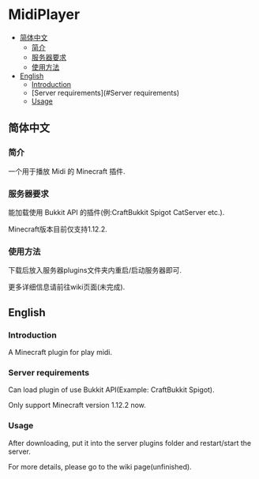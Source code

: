 # MidiPlayer
- [简体中文](#简体中文)
    - [简介](#简介)
    - [服务器要求](#服务器要求)
    - [使用方法](#使用方法)
- [English](#English)
    - [Introduction](#Introduction)
    - [Server requirements](#Server requirements)
    - [Usage](#Usage)

## 简体中文

### 简介

一个用于播放 Midi 的 Minecraft 插件.

### 服务器要求

能加载使用 Bukkit API 的插件(例:CraftBukkit Spigot CatServer etc.).

Minecraft版本目前仅支持1.12.2.

### 使用方法

下载后放入服务器plugins文件夹内重启/启动服务器即可.

更多详细信息请前往wiki页面(未完成).

## English

### Introduction

A Minecraft plugin for play midi.

### Server requirements

Can load plugin of use Bukkit API(Example: CraftBukkit Spigot).

Only support Minecraft version 1.12.2 now.

### Usage

After downloading, put it into the server plugins folder and restart/start the server.

For more details, please go to the wiki page(unfinished).


